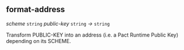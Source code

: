 ## format-address

_scheme_&nbsp;`string` _public-key_&nbsp;`string` _&rarr;_&nbsp;`string`

Transform PUBLIC-KEY into an address (i.e. a Pact Runtime Public Key) depending on its SCHEME.
